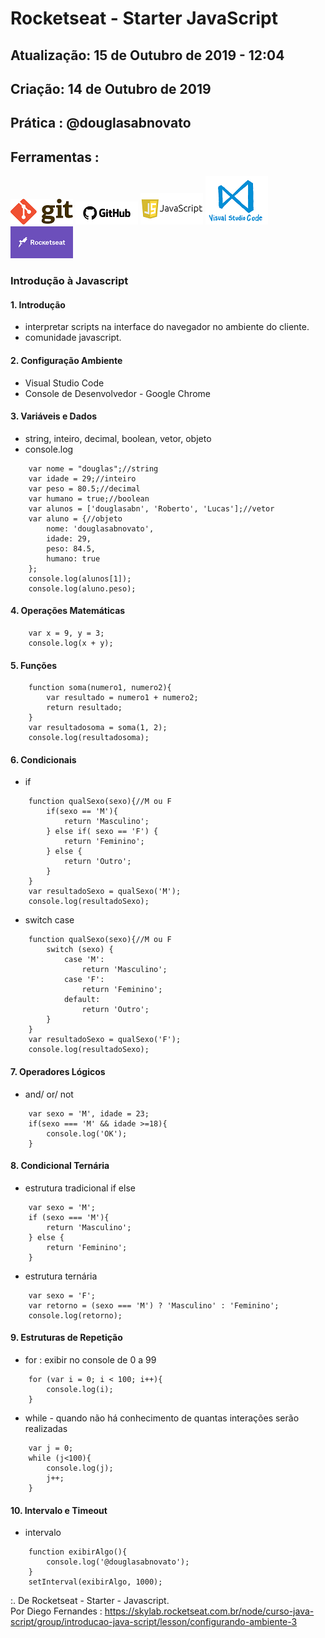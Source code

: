 # Rocketseat - Starter JavaScript 

## Atualização: 15 de Outubro de 2019 - 12:04
## Criação: 14 de Outubro de 2019
## Prática : @douglasabnovato

## Ferramentas : 

![Git](/images/logo-git.png)
![Github](/images/logo-github.png)
![Javascript](/images/logo-javascript.png)
![VSCode](/images/logo-VSCode.png)
![Rocketseat](/images/logo-rocketseat.png)

### Introdução à Javascript 

#### 1. Introdução 
- interpretar scripts na interface do navegador no ambiente do cliente.
- comunidade javascript.

#### 2. Configuração Ambiente 
- Visual Studio Code
- Console de Desenvolvedor - Google Chrome

#### 3. Variáveis e Dados
- string, inteiro, decimal, boolean, vetor, objeto
- console.log
````
    var nome = "douglas";//string
    var idade = 29;//inteiro
    var peso = 80.5;//decimal
    var humano = true;//boolean
    var alunos = ['douglasabn', 'Roberto', 'Lucas'];//vetor
    var aluno = {//objeto
        nome: 'douglasabnovato',
        idade: 29,
        peso: 84.5,
        humano: true
    };
    console.log(alunos[1]);
    console.log(aluno.peso);
````

#### 4. Operações Matemáticas

````
	var x = 9, y = 3;
    console.log(x + y);
````

#### 5. Funções
````
	function soma(numero1, numero2){
        var resultado = numero1 + numero2;
        return resultado;
    }
    var resultadosoma = soma(1, 2);
    console.log(resultadosoma);
````

#### 6. Condicionais
- if
````
	function qualSexo(sexo){//M ou F
	    if(sexo == 'M'){
	        return 'Masculino';
	    } else if( sexo == 'F') {
	        return 'Feminino'; 
	    } else {
	        return 'Outro';
	    }
	}
	var resultadoSexo = qualSexo('M');
	console.log(resultadoSexo);
````

- switch case
````
	function qualSexo(sexo){//M ou F
	    switch (sexo) {
	        case 'M':
	            return 'Masculino';
	        case 'F':
	            return 'Feminino';
	        default:
	            return 'Outro';
	    }
	}
	var resultadoSexo = qualSexo('F');
	console.log(resultadoSexo);
````

#### 7. Operadores Lógicos
- and/ or/ not
````         
	var sexo = 'M', idade = 23;
	if(sexo === 'M' && idade >=18){
	    console.log('OK');
	}
````

#### 8. Condicional Ternária
- estrutura tradicional if else
````
	var sexo = 'M';
    if (sexo === 'M'){
        return 'Masculino';
    } else {
        return 'Feminino';
    }
````
- estrutura ternária
````
	var sexo = 'F';
    var retorno = (sexo === 'M') ? 'Masculino' : 'Feminino';
    console.log(retorno);
````

#### 9. Estruturas de Repetição
- for : exibir no console de 0 a 99 
````
	for (var i = 0; i < 100; i++){
	    console.log(i);
	}
````
- while - quando não há conhecimento de quantas interações serão realizadas
````
	var j = 0;
	while (j<100){
	    console.log(j);
	    j++;
	}
````

#### 10. Intervalo e Timeout
- intervalo
````
	function exibirAlgo(){
	    console.log('@douglasabnovato');
	}
	setInterval(exibirAlgo, 1000);
````


:. De Rocketseat - Starter - Javascript.<br>
Por Diego Fernandes : https://skylab.rocketseat.com.br/node/curso-java-script/group/introducao-java-script/lesson/configurando-ambiente-3